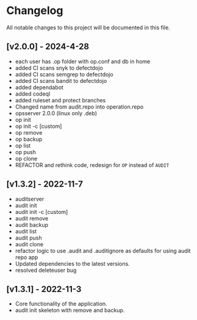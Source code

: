 # Changelog

All notable changes to this project will be documented in this file.

## [v2.0.0] - 2024-4-28

- each user has .op folder with op.conf and db in home
- added CI scans snyk to defectdojo
- added CI scans semgrep to defectdojo
- added CI scans bandit to defectdojo
- added dependabot
- added codeql
- added ruleset and protect branches
- Changed name from audit.repo into operation.repo
- opsserver 2.0.0 (linux only .deb)
- op init
- op init -c [custom]
- op remove
- op backup
- op list
- op push
- op clone
- REFACTOR and rethink code, redesign for `OP` instead of `AUDIT`


## [v1.3.2] - 2022-11-7

- auditserver
- audit init
- audit init -c [custom]
- audit remove
- audit backup
- audit list
- audit push
- audit clone
- refactor logic to use .audit and .auditignore as defaults for using audit repo app
- Updated dependencies to the latest versions.
- resolved deleteuser bug

## [v1.3.1] - 2022-11-3

- Core functionality of the application.
- audit init skeleton with remove and backup.
